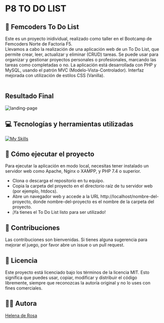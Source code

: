 # P8 TO DO LIST  

## 📝 Femcoders To Do List

Este es un proyecto inidividual, realizado como taller en el Bootcamp de Femcoders Norte de Factoria F5. <br>
Llevamos a cabo la realización de una aplicación web de un To Do List, que permite crear, leer, actualizar y eliminar (CRUD) tareas. Se puede usar para organizar y gestionar proyectos personales o profesionales, marcando las tareas como completadas o no. La aplicación está desarrollada con PHP y MySQL, usando el patrón MVC (Modelo-Vista-Controlador).
Interfaz mejorada con utilización de estilos CSS (Vanilla).
<br><br>


## Resultado Final
  <img src="./public/img/final.result.png" alt="landing-page">
  

## 💻 Tecnologías y herramientas utilizadas

[![My Skills](https://skillicons.dev/icons?i=php,html,css,js,github,vscode)](https://skillicons.dev)


## 🚀 Cómo ejecutar el proyecto

Para ejecutar la aplicación en modo local, necesitas tener instalado un servidor web como Apache, Nginx o XAMPP, y PHP 7.4 o superior.

- Clona o descarga el repositorio en tu equipo.
- Copia la carpeta del proyecto en el directorio raíz de tu servidor web (por ejemplo, htdocs).
- Abre un navegador web y accede a la URL http://localhost/nombre-del-proyecto, donde nombre-del-proyecto es el nombre de la carpeta del proyecto.
- ¡Ya tienes el To Do List listo para ser utilizado!



## 🤝 Contribuciones

Las contribuciones son bienvenidas. Si tienes alguna sugerencia para mejorar el juego, por favor abre un issue o un pull request.


## 📜 Licencia

Este proyecto está licenciado bajo los términos de la licencia MIT. Esto significa que puedes usar, copiar, modificar y distribuir el código libremente, siempre que reconozcas la autoría original y no lo uses con fines comerciales.


## 👩‍💻 Autora 

[Helena de Rosa](https://github.com/HelenaDR84)
